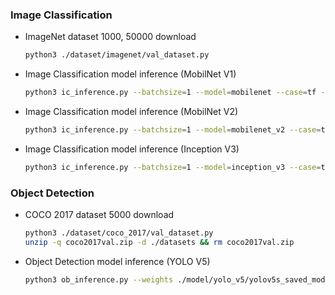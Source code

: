 ### Image Classification

- ImageNet dataset 1000, 50000 download
    
    ```bash
    python3 ./dataset/imagenet/val_dataset.py
    ```
    
- Image Classification model inference (MobilNet V1)
    
    ```bash
    python3 ic_inference.py --batchsize=1 --model=mobilenet --case=tf --quantization=FP32 --engines=1 --img_size=224
    ```
    
- Image Classification model inference (MobilNet V2)
    
    ```bash
    python3 ic_inference.py --batchsize=1 --model=mobilenet_v2 --case=tf --quantization=FP32 --engines=1 --img_size=224
    ```
    
- Image Classification model inference (Inception V3)
    
    ```bash
    python3 ic_inference.py --batchsize=1 --model=inception_v3 --case=tf --quantization=FP32 --engines=1 --img_size=299
    ```

### Object Detection


- COCO 2017 dataset 5000 download
    
    ```bash
    python3 ./dataset/coco_2017/val_dataset.py
    unzip -q coco2017val.zip -d ./datasets && rm coco2017val.zip
    ```

- Object Detection model inference (YOLO V5)

    ```bash
    python3 ob_inference.py --weights ./model/yolo_v5/yolov5s_saved_model --data ./dataset/coco_2017/coco.yaml --img 640 --iou 0.65 --half --task val
    ```
